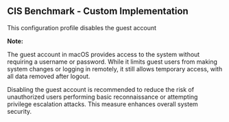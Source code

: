 ## CIS Benchmark - Custom Implementation

This configuration profile disables the guest account

**Note:**

The guest account in macOS provides access to the system without requiring a username or password. 
While it limits guest users from making system changes or logging in remotely, it still allows temporary access, with all data removed after logout.

Disabling the guest account is recommended to reduce the risk of unauthorized users performing basic reconnaissance or attempting privilege escalation attacks. 
This measure enhances overall system security.
